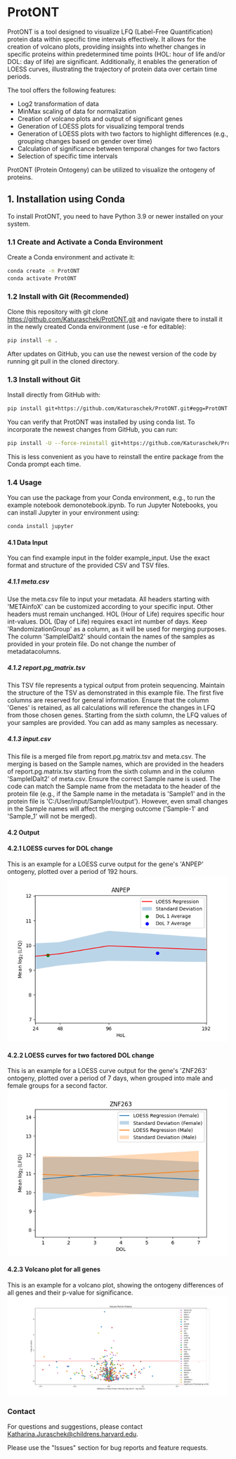 # ProtONT 
ProtONT is a tool designed to visualize LFQ (Label-Free Quantification) protein data within specific time intervals effectively. It allows for the creation of volcano plots, providing insights into whether changes in specific proteins within predetermined time points (HOL: hour of life and/or DOL: day of life) are significant. Additionally, it enables the generation of LOESS curves, illustrating the trajectory of protein data over certain time periods.

The tool offers the following features:

- Log2 transformation of data
- MinMax scaling of data for normalization
- Creation of volcano plots and output of significant genes
- Generation of LOESS plots for visualizing temporal trends
- Generation of LOESS plots with two factors to highlight differences (e.g., grouping changes based on gender over time)
- Calculation of significance between temporal changes for two factors
- Selection of specific time intervals

ProtONT (Protein Ontogeny) can be utilized to visualize the ontogeny of proteins.

## 1. Installation using Conda

To install ProtONT, you need to have Python 3.9 or newer installed on your system.

### 1.1 Create and Activate a Conda Environment

Create a Conda environment and activate it:

```bash
conda create -n ProtONT
conda activate ProtONT
```

### 1.2 Install with Git (Recommended)

Clone this repository with git clone https://github.com/Katuraschek/ProtONT.git and navigate there to install it in the newly created Conda environment (use -e for editable):

```bash
pip install -e .
```

After updates on GitHub, you can use the newest version of the code by running git pull in the cloned directory.

### 1.3 Install without Git

Install directly from GitHub with:

```bash
pip install git+https://github.com/Katuraschek/ProtONT.git#egg=ProtONT
```

You can verify that ProtONT was installed by using conda list. To incorporate the newest changes from GitHub, you can run:

```bash
pip install -U --force-reinstall git+https://github.com/Katuraschek/ProtONT.git#egg=ProtONT
```

This is less convenient as you have to reinstall the entire package from the Conda prompt each time.

### 1.4 Usage

You can use the package from your Conda environment, e.g., to run the example notebook demonotebook.ipynb. To run Jupyter Notebooks, you can install Jupyter in your environment using:

```bash
conda install jupyter
```

#### 4.1 Data Input
You can find example input in the folder example_input. Use the exact format and structure of the provided CSV and TSV files. 

##### 4.1.1 meta.csv
Use the meta.csv file to input your metadata. All headers starting with 'METAinfoX' can be customized according to your specific input. Other headers must remain unchanged. HOL (Hour of Life) requires specific hour int-values. DOL (Day of Life) requires exact int number of days. Keep 'RandomizationGroup' as a column, as it will be used for merging purposes. The column 'SampleIDalt2' should contain the names of the samples as provided in your protein file. Do not change the number of metadatacolumns.

##### 4.1.2 report.pg_matrix.tsv
This TSV file represents a typical output from protein sequencing. Maintain the structure of the TSV as demonstrated in this example file. The first five columns are reserved for general information. Ensure that the column 'Genes' is retained, as all calculations will reference the changes in LFQ from those chosen genes. Starting from the sixth column, the LFQ values of your samples are provided. You can add as many samples as necessary.

##### 4.1.3 input.csv
This file is a merged file from report.pg.matrix.tsv and meta.csv. The merging is based on the Sample names, which are provided in the headers of report.pg.matrix.tsv starting from the sixth column and in the column 'SampleIDalt2' of meta.csv. Ensure the correct Sample name is used. The code can match the Sample name from the metadata to the header of the protein file (e.g., if the Sample name in the metadata is 'Sample1' and in the protein file is 'C:/User/input/Sample1/output'). However, even small changes in the Sample names will affect the merging outcome ('Sample-1' and 'Sample_1' will not be merged). 

#### 4.2 Output

#### 4.2.1 LOESS curves for DOL change
This is an example for a LOESS curve output for the gene's 'ANPEP' ontogeny, plotted over a period of 192 hours.
![Alternativer Text](ANPEP_LOESS-plot_example1.png)

#### 4.2.2 LOESS curves for two factored DOL change
This is an example for a LOESS curve output for the gene's 'ZNF263' ontogeny, plotted over a period of 7 days, when grouped into male and female groups for a second factor.
![Alternativer Text](ZNF263_LOESS-2ndfactor-plot_example2.png)

#### 4.2.3 Volcano plot for all genes
This is an example for a volcano plot, showing the ontogeny differences of all genes and their p-value for significance. 
![Alternativer Text](_proteins_volcano_plot_example3.png)

### Contact

For questions and suggestions, please contact Katharina.Juraschek@childrens.harvard.edu.

Please use the "Issues" section for bug reports and feature requests.
